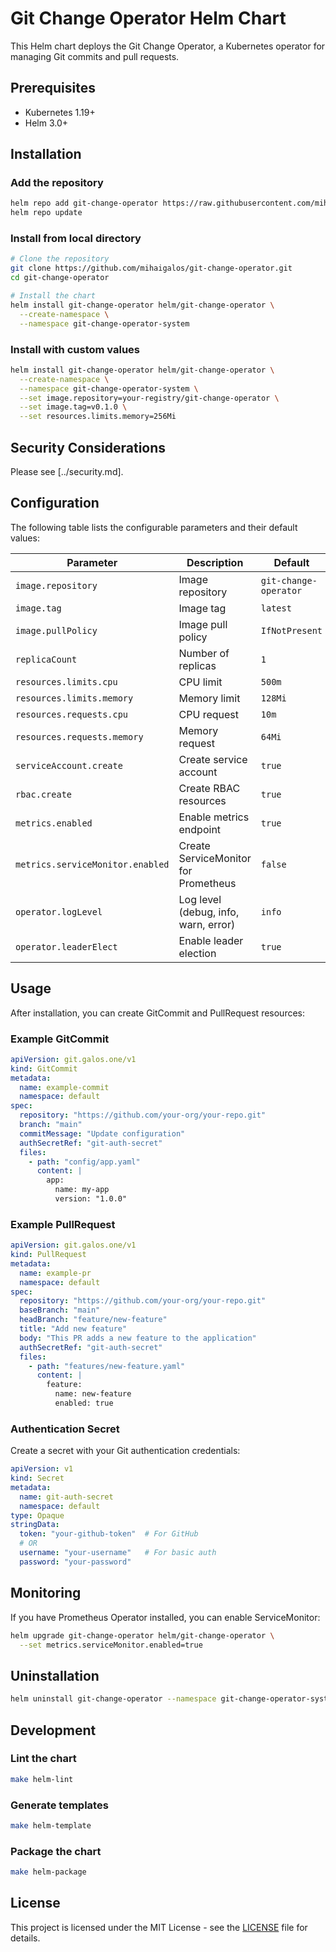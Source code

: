 # Git Change Operator Helm Chart

This Helm chart deploys the Git Change Operator, a Kubernetes operator for managing Git commits and pull requests.

## Prerequisites

- Kubernetes 1.19+
- Helm 3.0+

## Installation

### Add the repository

```bash
helm repo add git-change-operator https://raw.githubusercontent.com/mihaigalos/git-change-operator/helm-chart/
helm repo update
```

### Install from local directory

```bash
# Clone the repository
git clone https://github.com/mihaigalos/git-change-operator.git
cd git-change-operator

# Install the chart
helm install git-change-operator helm/git-change-operator \
  --create-namespace \
  --namespace git-change-operator-system
```

### Install with custom values

```bash
helm install git-change-operator helm/git-change-operator \
  --create-namespace \
  --namespace git-change-operator-system \
  --set image.repository=your-registry/git-change-operator \
  --set image.tag=v0.1.0 \
  --set resources.limits.memory=256Mi
```

## Security Considerations

Please see [../security.md].


## Configuration

The following table lists the configurable parameters and their default values:

| Parameter | Description | Default |
|-----------|-------------|---------|
| `image.repository` | Image repository | `git-change-operator` |
| `image.tag` | Image tag | `latest` |
| `image.pullPolicy` | Image pull policy | `IfNotPresent` |
| `replicaCount` | Number of replicas | `1` |
| `resources.limits.cpu` | CPU limit | `500m` |
| `resources.limits.memory` | Memory limit | `128Mi` |
| `resources.requests.cpu` | CPU request | `10m` |
| `resources.requests.memory` | Memory request | `64Mi` |
| `serviceAccount.create` | Create service account | `true` |
| `rbac.create` | Create RBAC resources | `true` |
| `metrics.enabled` | Enable metrics endpoint | `true` |
| `metrics.serviceMonitor.enabled` | Create ServiceMonitor for Prometheus | `false` |
| `operator.logLevel` | Log level (debug, info, warn, error) | `info` |
| `operator.leaderElect` | Enable leader election | `true` |

## Usage

After installation, you can create GitCommit and PullRequest resources:

### Example GitCommit

```yaml
apiVersion: git.galos.one/v1
kind: GitCommit
metadata:
  name: example-commit
  namespace: default
spec:
  repository: "https://github.com/your-org/your-repo.git"
  branch: "main"
  commitMessage: "Update configuration"
  authSecretRef: "git-auth-secret"
  files:
    - path: "config/app.yaml"
      content: |
        app:
          name: my-app
          version: "1.0.0"
```

### Example PullRequest

```yaml
apiVersion: git.galos.one/v1
kind: PullRequest
metadata:
  name: example-pr
  namespace: default
spec:
  repository: "https://github.com/your-org/your-repo.git"
  baseBranch: "main"
  headBranch: "feature/new-feature"
  title: "Add new feature"
  body: "This PR adds a new feature to the application"
  authSecretRef: "git-auth-secret"
  files:
    - path: "features/new-feature.yaml"
      content: |
        feature:
          name: new-feature
          enabled: true
```

### Authentication Secret

Create a secret with your Git authentication credentials:

```yaml
apiVersion: v1
kind: Secret
metadata:
  name: git-auth-secret
  namespace: default
type: Opaque
stringData:
  token: "your-github-token"  # For GitHub
  # OR
  username: "your-username"   # For basic auth
  password: "your-password"
```

## Monitoring

If you have Prometheus Operator installed, you can enable ServiceMonitor:

```bash
helm upgrade git-change-operator helm/git-change-operator \
  --set metrics.serviceMonitor.enabled=true
```

## Uninstallation

```bash
helm uninstall git-change-operator --namespace git-change-operator-system
```

## Development

### Lint the chart

```bash
make helm-lint
```

### Generate templates

```bash
make helm-template
```

### Package the chart

```bash
make helm-package
```

## License

This project is licensed under the MIT License - see the [LICENSE](../../LICENSE) file for details.
